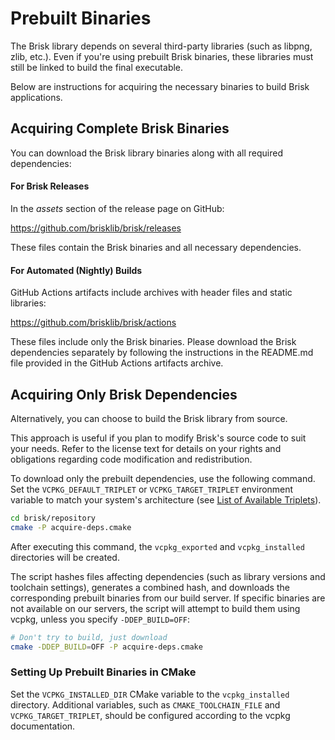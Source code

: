 # Prebuilt Binaries

The Brisk library depends on several third-party libraries (such as libpng, zlib, etc.). Even if you're using prebuilt Brisk binaries, these libraries must still be linked to build the final executable.

Below are instructions for acquiring the necessary binaries to build Brisk applications.

## Acquiring Complete Brisk Binaries

You can download the Brisk library binaries along with all required dependencies:

#### For Brisk Releases

In the *assets* section of the release page on GitHub:

https://github.com/brisklib/brisk/releases

These files contain the Brisk binaries and all necessary dependencies.

#### For Automated (Nightly) Builds

GitHub Actions artifacts include archives with header files and static libraries:

https://github.com/brisklib/brisk/actions

These files include only the Brisk binaries. Please download the Brisk dependencies separately by following the instructions in the README.md file provided in the GitHub Actions artifacts archive.

## Acquiring Only Brisk Dependencies

Alternatively, you can choose to build the Brisk library from source.

This approach is useful if you plan to modify Brisk's source code to suit your needs. Refer to the license text for details on your rights and obligations regarding code modification and redistribution.

To download only the prebuilt dependencies, use the following command. Set the `VCPKG_DEFAULT_TRIPLET` or `VCPKG_TARGET_TRIPLET` environment variable to match your system's architecture (see [List of Available Triplets](GettingStarted.md#vcpkg-triplets)).

```bash
cd brisk/repository
cmake -P acquire-deps.cmake
```

After executing this command, the `vcpkg_exported` and `vcpkg_installed` directories will be created.

The script hashes files affecting dependencies (such as library versions and toolchain settings), generates a combined hash, and downloads the corresponding prebuilt binaries from our build server. If specific binaries are not available on our servers, the script will attempt to build them using vcpkg, unless you specify `-DDEP_BUILD=OFF`:

```bash
# Don't try to build, just download
cmake -DDEP_BUILD=OFF -P acquire-deps.cmake
```

### Setting Up Prebuilt Binaries in CMake

Set the `VCPKG_INSTALLED_DIR` CMake variable to the `vcpkg_installed` directory. Additional variables, such as `CMAKE_TOOLCHAIN_FILE` and `VCPKG_TARGET_TRIPLET`, should be configured according to the vcpkg documentation.

